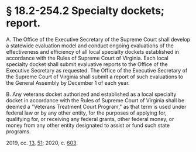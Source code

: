 # § 18.2-254.2 Specialty dockets; report.

<p>A. The Office of the Executive Secretary of the Supreme Court shall develop a statewide evaluation model and conduct ongoing evaluations of the effectiveness and efficiency of all local specialty dockets established in accordance with the Rules of Supreme Court of Virginia. Each local specialty docket shall submit evaluative reports to the Office of the Executive Secretary as requested. The Office of the Executive Secretary of the Supreme Court of Virginia shall submit a report of such evaluations to the General Assembly by December 1 of each year.</p><p>B. Any veterans docket authorized and established as a local specialty docket in accordance with the Rules of Supreme Court of Virginia shall be deemed a "Veterans Treatment Court Program," as that term is used under federal law or by any other entity, for the purposes of applying for, qualifying for, or receiving any federal grants, other federal money, or money from any other entity designated to assist or fund such state programs.</p><p>2019, cc. <a href='http://lis.virginia.gov/cgi-bin/legp604.exe?191+ful+CHAP0013'>13</a>, <a href='http://lis.virginia.gov/cgi-bin/legp604.exe?191+ful+CHAP0051'>51</a>; 2020, c. <a href='http://lis.virginia.gov/cgi-bin/legp604.exe?201+ful+CHAP0603'>603</a>.</p>